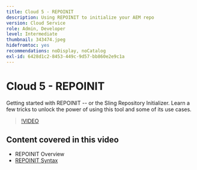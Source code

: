 ```yaml
---
title: Cloud 5 - REPOINIT
description: Using REPOINIT to initialize your AEM repo
version: Cloud Service
role: Admin, Developer
level: Intermediate
thumbnail: 343474.jpeg
hidefromtoc: yes
recommendations: noDisplay, noCatalog
exl-id: 6428d1c2-8453-449c-9d57-bb860e2e9c1a
---
```

# Cloud 5 - REPOINIT

Getting started with REPOINIT -- or the Sling Repository Initializer. Learn a few tricks to unlock the power of using this tool and some of its use cases.

>[!VIDEO](https://video.tv.adobe.com/v/343474)

## Content covered in this video

+ REPOINIT Overview
+ [REPOINIT Syntax](https://sling.apache.org/documentation/bundles/repository-initialization.html#appendix-a-repoinit-syntax-parser-test-scenarios-1)
